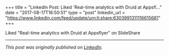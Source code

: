 +++
title = "LinkedIn Post: Liked 'Real-time analytics with Druid at Appsfl..."
date = "2017-08-17T16:50:51"
type = "post"
linkedin_url = "https://www.linkedin.com/feed/update/urn:li:share:6303991311116615681"
+++

Liked "Real-time analytics with Druid at Appsflyer" on SlideShare

---

*This post was originally published on [LinkedIn](https://www.linkedin.com/in/adrianmoreno/recent-activity/all/).*